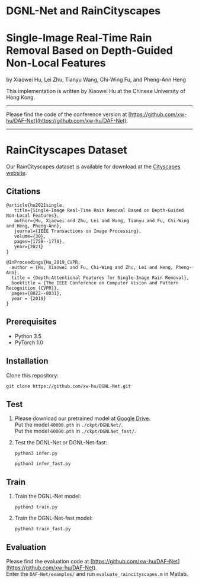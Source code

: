 # DGNL-Net and RainCityscapes

# Single-Image Real-Time Rain Removal Based on Depth-Guided Non-Local Features

by Xiaowei Hu, Lei Zhu, Tianyu Wang, Chi-Wing Fu, and Pheng-Ann Heng

This implementation is written by Xiaowei Hu at the Chinese University of Hong Kong.

***

Please find the code of the conference version at [https://github.com/xw-hu/DAF-Net](https://github.com/xw-hu/DAF-Net).      

***

# RainCityscapes Dataset

Our RainCityscapes dataset is available for download at the [Cityscapes website](https://www.cityscapes-dataset.com/downloads/).

## Citations
```
@article{hu2021single,                    
   title={Single-Image Real-Time Rain Removal Based on Depth-Guided Non-Local Features},                
   author={Hu, Xiaowei and Zhu, Lei and Wang, Tianyu and Fu, Chi-Wing and Heng, Pheng-Ann},               
   journal={IEEE Transactions on Image Processing},              
   volume={30},                
   pages={1759--1770},            
   year={2021}         
}
```
```
@InProceedings{Hu_2019_CVPR,      
  author = {Hu, Xiaowei and Fu, Chi-Wing and Zhu, Lei and Heng, Pheng-Ann},      
  title = {Depth-Attentional Features for Single-Image Rain Removal},      
  booktitle = {The IEEE Conference on Computer Vision and Pattern Recognition (CVPR)},      
  pages={8022--8031},      
  year = {2019}      
}
```

## Prerequisites
* Python 3.5
* PyTorch 1.0
        
## Installation

Clone this repository:          
   ```shell
   git clone https://github.com/xw-hu/DGNL-Net.git
   ```

## Test   

1. Please download our pretrained model at [Google Drive](https://drive.google.com/drive/folders/1BzLzZZFhz2EZyK7HmWPQzZmbxJudS_zJ?usp=sharing).   
   Put the model `40000.pth` in `./ckpt/DGNLNet/`.                
   Put the model `60000.pth` in `./ckpt/DGNLNet_fast/`.            

2. Test the DGNL-Net or DGNL-Net-fast:
   ```shell
   python3 infer.py    
   ```
   ```shell
   python3 infer_fast.py    
   ```

## Train

1. Train the DGNL-Net model:
   ```shell
   python3 train.py    
   ```
   
2. Train the DGNL-Net-fast model:
   ```shell
   python3 train_fast.py
   ```


## Evaluation

Please find the evaluation code at [https://github.com/xw-hu/DAF-Net](https://github.com/xw-hu/DAF-Net).                                       
Enter the `DAF-Net/examples/` and run `evaluate_raincityscapes.m` in Matlab. 

